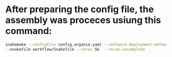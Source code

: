 # After preparing the config file, the assembly was proceces usiung this command:
````bash
snakemake --configfile config_argania.yaml --software-deployment-method conda \
--snakefile workflow/Snakefile --cores 56  --rerun-incomplete
````
